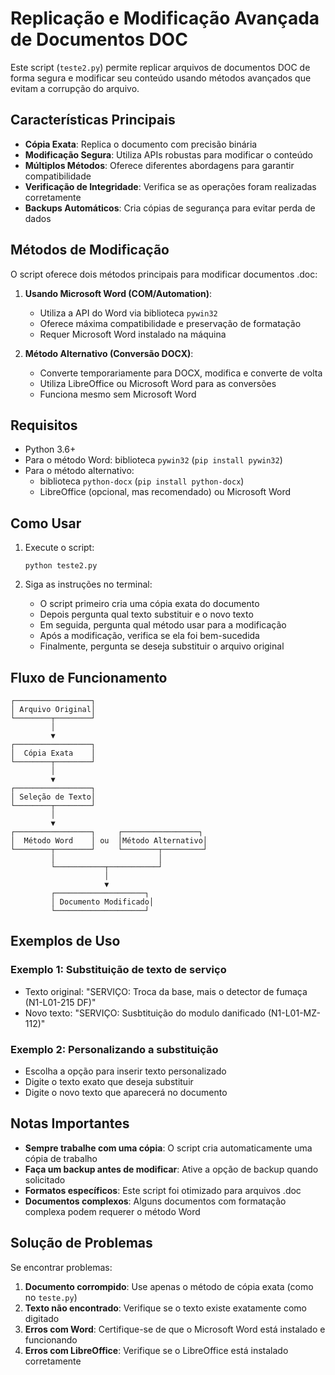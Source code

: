 # Replicação e Modificação Avançada de Documentos DOC

Este script (`teste2.py`) permite replicar arquivos de documentos DOC de forma segura e modificar seu conteúdo usando métodos avançados que evitam a corrupção do arquivo.

## Características Principais

- **Cópia Exata**: Replica o documento com precisão binária
- **Modificação Segura**: Utiliza APIs robustas para modificar o conteúdo
- **Múltiplos Métodos**: Oferece diferentes abordagens para garantir compatibilidade
- **Verificação de Integridade**: Verifica se as operações foram realizadas corretamente
- **Backups Automáticos**: Cria cópias de segurança para evitar perda de dados

## Métodos de Modificação

O script oferece dois métodos principais para modificar documentos .doc:

1. **Usando Microsoft Word (COM/Automation)**: 
   - Utiliza a API do Word via biblioteca `pywin32`
   - Oferece máxima compatibilidade e preservação de formatação
   - Requer Microsoft Word instalado na máquina

2. **Método Alternativo (Conversão DOCX)**:
   - Converte temporariamente para DOCX, modifica e converte de volta
   - Utiliza LibreOffice ou Microsoft Word para as conversões
   - Funciona mesmo sem Microsoft Word

## Requisitos

- Python 3.6+
- Para o método Word: biblioteca `pywin32` (`pip install pywin32`)
- Para o método alternativo: 
  - biblioteca `python-docx` (`pip install python-docx`)
  - LibreOffice (opcional, mas recomendado) ou Microsoft Word

## Como Usar

1. Execute o script:
   ```
   python teste2.py
   ```

2. Siga as instruções no terminal:
   - O script primeiro cria uma cópia exata do documento
   - Depois pergunta qual texto substituir e o novo texto
   - Em seguida, pergunta qual método usar para a modificação
   - Após a modificação, verifica se ela foi bem-sucedida
   - Finalmente, pergunta se deseja substituir o arquivo original

## Fluxo de Funcionamento

```
┌─────────────────┐
│ Arquivo Original│
└────────┬────────┘
         │
         ▼
┌─────────────────┐
│  Cópia Exata    │
└────────┬────────┘
         │
         ▼
┌─────────────────┐
│ Seleção de Texto│
└────────┬────────┘
         │
         ▼
┌─────────────────┐     ┌─────────────────┐
│  Método Word    │ ou  │Método Alternativo│
└────────┬────────┘     └────────┬─────────┘
         │                       │
         └───────────┬───────────┘
                     │
                     ▼
         ┌────────────────────┐
         │ Documento Modificado│
         └────────────────────┘
```

## Exemplos de Uso

### Exemplo 1: Substituição de texto de serviço
- Texto original: "SERVIÇO: Troca da base, mais o detector de fumaça (N1-L01-215 DF)"
- Novo texto: "SERVIÇO: Susbtituição do modulo danificado (N1-L01-MZ-112)"

### Exemplo 2: Personalizando a substituição
- Escolha a opção para inserir texto personalizado
- Digite o texto exato que deseja substituir
- Digite o novo texto que aparecerá no documento

## Notas Importantes

- **Sempre trabalhe com uma cópia**: O script cria automaticamente uma cópia de trabalho
- **Faça um backup antes de modificar**: Ative a opção de backup quando solicitado
- **Formatos específicos**: Este script foi otimizado para arquivos .doc
- **Documentos complexos**: Alguns documentos com formatação complexa podem requerer o método Word

## Solução de Problemas

Se encontrar problemas:

1. **Documento corrompido**: Use apenas o método de cópia exata (como no `teste.py`)
2. **Texto não encontrado**: Verifique se o texto existe exatamente como digitado
3. **Erros com Word**: Certifique-se de que o Microsoft Word está instalado e funcionando
4. **Erros com LibreOffice**: Verifique se o LibreOffice está instalado corretamente 